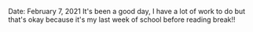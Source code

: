 Date: February 7, 2021
It's been a good day, I have a lot of work to do but that's okay because it's my last week of school before reading break!!
